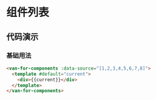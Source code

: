 # 组件列表

## 代码演示

### 基础用法

```html
<van-for-components :data-source="[1,2,3,4,5,6,7,8]">
  <template #default="current">
    <div>{{current}}</div>
  </template>
</van-for-components>
```
